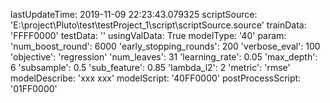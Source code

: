 lastUpdateTime: 2019-11-09 22:23:43.079325
scriptSource: 'E:\project\Pluto\test\testProject_1\script\scriptSource.source'
trainData: 'FFFF0000'
testData: ''
usingValData: True
modelType: '40'
param:
  'num_boost_round': 6000
  'early_stopping_rounds': 200
  'verbose_eval': 100
  'objective': 'regression'
  'num_leaves': 31
  'learning_rate': 0.05
  'max_depth': 6
  'subsample': 0.5
  'sub_feature': 0.85
  'lambda_l2': 2
  'metric': 'rmse'
modelDescribe: 'xxx xxx'
modelScript: '40FF0000'
postProcessScript: '01FF0000'